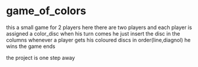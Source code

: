 # game_of_colors
this a small game for 2 players
here there are two players and each player is assigned a color_disc
when his turn comes he just insert the disc in the columns
whenever a player gets his coloured discs in order(line,diagnol) he wins 
the game ends


the project is one step away
